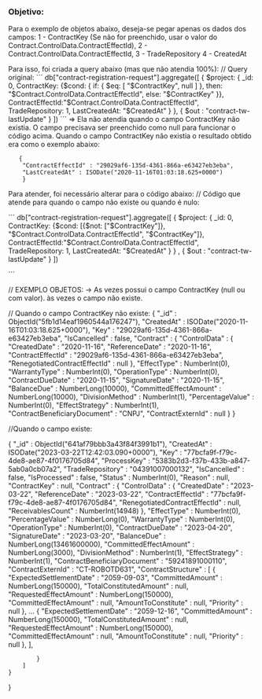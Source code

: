 ### Objetivo:
  Para o exemplo de objetos abaixo, deseja-se pegar apenas os dados dos campos:
  1 - ContractKey (Se não for preenchido, usar o valor do Contract.ControlData.ContractEffectId),
  2 - Contract.ControlData.ContractEffectId,
  3 - TradeRepository
  4 - CreatedAt

Para isso, foi criada a query abaixo (mas que não atendia 100%):
// Query original:
´´´
db["contract-registration-request"].aggregate([
    {
    $project: {
    _id: 0,
    ContractKey: {$cond: { if: { $eq: [ "$ContractKey", null ] }, then: "$Contract.ControlData.ContractEffectId", else: "$ContractKey" }},
    ContractEffectId:"$Contract.ControlData.ContractEffectId",
    TradeRepository: 1,
    LastCreatedAt: "$CreatedAt"
    }
    },
   { $out : "contract-tw-lastUpdate" }
   ])
 ´´´
=> Ela não atendia quando o campo ContractKey não existia. O campo precisava ser preenchido como null para funcionar o código acima.
Quando o campo ContractKey não existia o resultado obtido era como o exemplo abaixo:
```
   {
    "ContractEffectId" : "29029af6-135d-4361-866a-e63427eb3eba",
    "LastCreatedAt" : ISODate("2020-11-16T01:03:18.625+0000")
    }
```

Para atender, foi necessário alterar para o código abaixo:
// Código que atende para quando o campo não existe ou quando é nulo:

´´´
db["contract-registration-request"].aggregate([
 {
 $project: {
 _id: 0,
 ContractKey: {$cond: [{$not: ["$ContractKey"]}, "$Contract.ControlData.ContractEffectId", "$ContractKey"]},
 ContractEffectId:"$Contract.ControlData.ContractEffectId",
 TradeRepository: 1,
 LastCreatedAt: "$CreatedAt"
 }
 }
, { $out : "contract-tw-lastUpdate" }
 ])
 
´´´




// EXEMPLO OBJETOS:
  -> As vezes possui o campo ContractKey (null ou com valor). às vezes o campo não existe.

// Quando o campo ContractKey não existe:
{
    "_id" : ObjectId("5fb1d14eaf1960544a176247"),
    "CreatedAt" : ISODate("2020-11-16T01:03:18.625+0000"),
    "Key" : "29029af6-135d-4361-866a-e63427eb3eba",
    "IsCancelled" : false,
    "Contract" : {
        "ControlData" : {
            "CreatedDate" : "2020-11-16",
            "ReferenceDate" : "2020-11-16",
            "ContractEffectId" : "29029af6-135d-4361-866a-e63427eb3eba",
            "RenegotiatedContractEffectId" : null
        },
        "EffectType" : NumberInt(0),
        "WarrantyType" : NumberInt(0),
        "OperationType" : NumberInt(0),
        "ContractDueDate" : "2020-11-15",
        "SignatureDate" : "2020-11-15",
        "BalanceDue" : NumberLong(10000),
        "CommittedEffectAmount" : NumberLong(10000),
        "DivisionMethod" : NumberInt(1),
        "PercentageValue" : NumberInt(0),
        "EffectStrategy" : NumberInt(1),
        "ContractBeneficiaryDocument" : "CNPJ",
        "ContractExternId" : null
    }
}

//Quando o campo existe:

{
    "_id" : ObjectId("641af79bbb3a43f84f3991b1"),
    "CreatedAt" : ISODate("2023-03-22T12:42:03.090+0000"),
    "Key" : "77bcfa9f-f79c-4de8-ae87-4f0176705d84",
    "ProcessKey" : "5383b2d3-f37b-433b-a847-5ab0a0cb07a2",
    "TradeRepository" : "04391007000132",
    "IsCancelled" : false,
    "IsProcessed" : false,
    "Status" : NumberInt(0),
    "Reason" : null,
    "ContractKey" : null,
    "Contract" : {
        "ControlData" : {
            "CreatedDate" : "2023-03-22",
            "ReferenceDate" : "2023-03-22",
            "ContractEffectId" : "77bcfa9f-f79c-4de8-ae87-4f0176705d84",
            "RenegotiatedContractEffectId" : null,
            "ReceivablesCount" : NumberInt(14948)
        },
        "EffectType" : NumberInt(0),
        "PercentageValue" : NumberLong(0),
        "WarrantyType" : NumberInt(0),
        "OperationType" : NumberInt(0),
        "ContractDueDate" : "2023-04-20",
        "SignatureDate" : "2023-03-20",
        "BalanceDue" : NumberLong(13461600000),
        "CommittedEffectAmount" : NumberLong(3000),
        "DivisionMethod" : NumberInt(1),
        "EffectStrategy" : NumberInt(1),
        "ContractBeneficiaryDocument" : "59241891000110",
        "ContractExternId" : "CT-ROBOTD631",
        "ContractStructure" : [
                    {
                        "ExpectedSettlementDate" : "2059-09-03",
                        "CommittedAmount" : NumberLong(150000),
                        "TotalConstitutedAmount" : null,
                        "RequestedEffectAmount" : NumberLong(150000),
                        "CommittedEffectAmount" : null,
                        "AmountToConstitute" : null,
                        "Priority" : null
                    },
                    ...
                    {
                        "ExpectedSettlementDate" : "2059-12-16",
                        "CommittedAmount" : NumberLong(150000),
                        "TotalConstitutedAmount" : null,
                        "RequestedEffectAmount" : NumberLong(150000),
                        "CommittedEffectAmount" : null,
                        "AmountToConstitute" : null,
                        "Priority" : null
                    },
                ],
                
            }
        ]
    }
}
